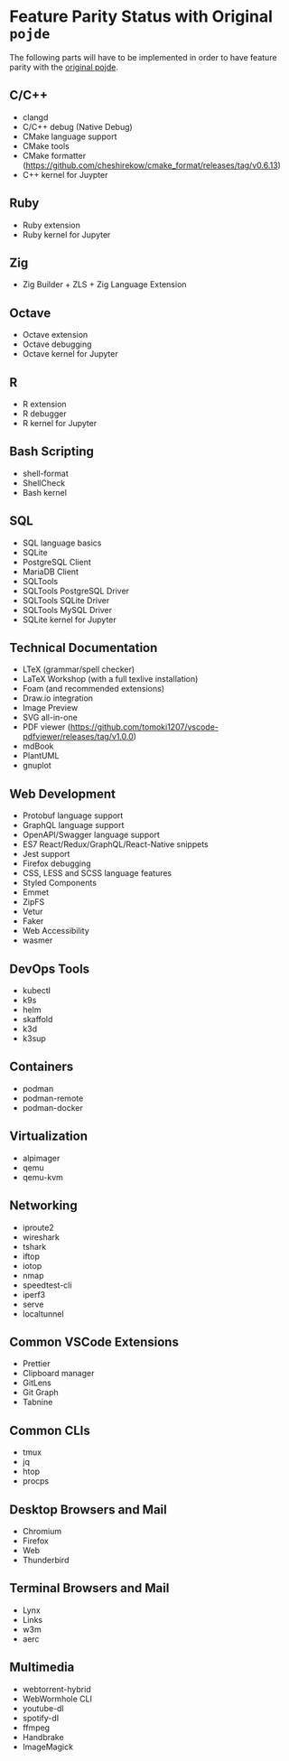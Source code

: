 # Feature Parity Status with Original `pojde`

The following parts will have to be implemented in order to have feature parity with the [original pojde](https://github.com/pojntfx/pojde).

## C/C++

- clangd
- C/C++ debug (Native Debug)
- CMake language support
- CMake tools
- CMake formatter (https://github.com/cheshirekow/cmake_format/releases/tag/v0.6.13)
- C++ kernel for Juypter

## Ruby

- Ruby extension
- Ruby kernel for Jupyter

## Zig

- Zig Builder + ZLS + Zig Language Extension

## Octave

- Octave extension
- Octave debugging
- Octave kernel for Jupyter

## R

- R extension
- R debugger
- R kernel for Jupyter

## Bash Scripting

- shell-format
- ShellCheck
- Bash kernel

## SQL

- SQL language basics
- SQLite
- PostgreSQL Client
- MariaDB Client
- SQLTools
- SQLTools PostgreSQL Driver
- SQLTools SQLite Driver
- SQLTools MySQL Driver
- SQLite kernel for Jupyter

## Technical Documentation

- LTeX (grammar/spell checker)
- LaTeX Workshop (with a full texlive installation)
- Foam (and recommended extensions)
- Draw.io integration
- Image Preview
- SVG all-in-one
- PDF viewer (https://github.com/tomoki1207/vscode-pdfviewer/releases/tag/v1.0.0)
- mdBook
- PlantUML
- gnuplot

## Web Development

- Protobuf language support
- GraphQL language support
- OpenAPI/Swagger language support
- ES7 React/Redux/GraphQL/React-Native snippets
- Jest support
- Firefox debugging
- CSS, LESS and SCSS language features
- Styled Components
- Emmet
- ZipFS
- Vetur
- Faker
- Web Accessibility
- wasmer

## DevOps Tools

- kubectl
- k9s
- helm
- skaffold
- k3d
- k3sup

## Containers

- podman
- podman-remote
- podman-docker

## Virtualization

- alpimager
- qemu
- qemu-kvm

## Networking

- iproute2
- wireshark
- tshark
- iftop
- iotop
- nmap
- speedtest-cli
- iperf3
- serve
- localtunnel

## Common VSCode Extensions

- Prettier
- Clipboard manager
- GitLens
- Git Graph
- Tabnine

## Common CLIs

- tmux
- jq
- htop
- procps

## Desktop Browsers and Mail

- Chromium
- Firefox
- Web
- Thunderbird

## Terminal Browsers and Mail

- Lynx
- Links
- w3m
- aerc

## Multimedia

- webtorrent-hybrid
- WebWormhole CLI
- youtube-dl
- spotify-dl
- ffmpeg
- Handbrake
- ImageMagick
